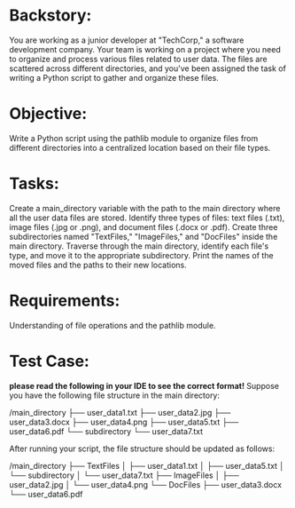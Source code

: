 # Backstory:
You are working as a junior developer at "TechCorp," a software development company. Your team is working on a project where you need to organize and process various files related to user data. The files are scattered across different directories, and you've been assigned the task of writing a Python script to gather and organize these files.

# Objective:
Write a Python script using the pathlib module to organize files from different directories into a centralized location based on their file types.

# Tasks:
Create a main_directory variable with the path to the main directory where all the user data files are stored.
Identify three types of files: text files (.txt), image files (.jpg or .png), and document files (.docx or .pdf).
Create three subdirectories named "TextFiles," "ImageFiles," and "DocFiles" inside the main directory.
Traverse through the main directory, identify each file's type, and move it to the appropriate subdirectory.
Print the names of the moved files and the paths to their new locations.

# Requirements:
Understanding of file operations and the pathlib module.

# Test Case:
**please read the following in your IDE to see the correct format!**
Suppose you have the following file structure in the main directory:

/main_directory
    ├── user_data1.txt
    ├── user_data2.jpg
    ├── user_data3.docx
    ├── user_data4.png
    ├── user_data5.txt
    ├── user_data6.pdf
    └── subdirectory
        └── user_data7.txt


After running your script, the file structure should be updated as follows:

/main_directory
    ├── TextFiles
    │   ├── user_data1.txt
    │   ├── user_data5.txt
    │   └── subdirectory
    │       └── user_data7.txt
    ├── ImageFiles
    │   ├── user_data2.jpg
    │   └── user_data4.png
    └── DocFiles
        ├── user_data3.docx
        └── user_data6.pdf
